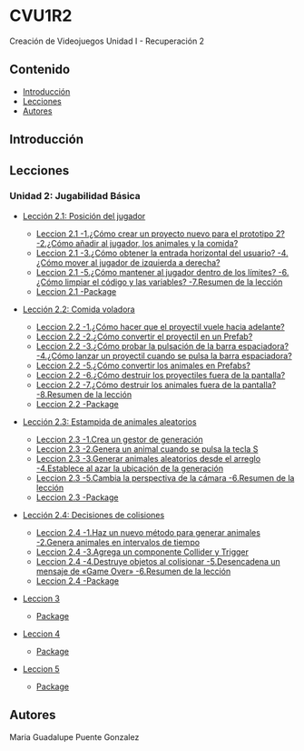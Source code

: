 # CVU1R2
Creación de Videojuegos Unidad I - Recuperación 2 

## Contenido 
- [Introducción](#introducción)
- [Lecciones](#Lecciones)
- [Autores](#autores)


## Introducción


## Lecciones

### Unidad 2: Jugabilidad Básica 

* [Lección 2.1: Posición del jugador](https://learn.unity.com/tutorial/leccion-2-1-posicion-del-jugador?uv=2020.3&courseId=60d0da1bedbc2a18f70e45e4&projectId=60d0e5e5edbc2a27b2d6d877) <br>

   * [Leccion 2.1 -1.¿Cómo crear un proyecto nuevo para el prototipo 2? -2.¿Cómo añadir al jugador, los animales y la comida?](https://drive.google.com/file/d/1cmn8UtwWGGrP_1mcXWLDVxXsc_vj3PM-/view?usp=drive_link)<br> 
    * [Leccion 2.1 -3.¿Cómo obtener la entrada horizontal del usuario? -4.¿Cómo mover al jugador de izquierda a derecha?](https://drive.google.com/file/d/1LNpJGZLgQocAfR27sFs9s6TEme5gUZcX/view?usp=drive_link)<br> 
    * [Leccion 2.1 -5.¿Cómo mantener al jugador dentro de los límites? -6.¿Cómo limpiar el código y las variables? -7.Resumen de la lección](https://drive.google.com/file/d/1wAVn0TvxHbnmOvwuyXdXHcjj5-DlvkFZ/view?usp=drive_link)<br>
    * [Leccion 2.1 -Package](https://github.com/Puenteg/CVU1R2/blob/main/Prototype2-Leccion%202.1.unitypackage)<br> 
     
    
* [Lección 2.2: Comida voladora](https://learn.unity.com/tutorial/leccion-2-2-comida-voladora?uv=2020.3&courseId=60d0da1bedbc2a18f70e45e4&projectId=60d0e5e5edbc2a27b2d6d877) <br> 
    * [Leccion 2.2 -1.¿Cómo hacer que el proyectil vuele hacia adelante?](https://drive.google.com/file/d/1IMstAO_Aoe9KqayPc6r4EpsozErXgsft/view?usp=sharing) <br> 
    * [Leccion 2.2 -2.¿Cómo convertir el proyectil en un Prefab?](https://drive.google.com/file/d/1v6ZWBrgZi84qeCsIohv6SX5YPGBmNNOF/view?usp=sharing) <br> 
    * [Leccion 2.2 -3.¿Cómo probar la pulsación de la barra espaciadora? -4.¿Cómo lanzar un proyectil cuando se pulsa la barra espaciadora?](https://drive.google.com/file/d/1bnPUwkmYPJVg79xVTByNUCJj4hTQpKNq/view?usp=sharing) <br> 
    * [Leccion 2.2 -5.¿Cómo convertir los animales en Prefabs?](https://drive.google.com/file/d/1rx9z32InPQ7s-ERLtGaIu3WoFVTsIeHj/view?usp=sharing) <br> 
    * [Leccion 2.2 -6.¿Cómo destruir los proyectiles fuera de la pantalla?](https://drive.google.com/file/d/11tnmzDOrSggZYmI5OZkGsgRGTZ0pH3S-/view?usp=sharing) <br> 
    * [Leccion 2.2 -7.¿Cómo destruir los animales fuera de la pantalla? -8.Resumen de la lección](https://drive.google.com/file/d/1f92oXavIxh6-VvIE-Yf6RdbwHfrmVGgM/view?usp=sharing) <br>
    * [Leccion 2.2 -Package](https://github.com/Puenteg/CVU1R2/blob/main/Leccion%202.unitypackage) <br> 
 
* [Lección 2.3: Estampida de animales aleatorios](https://learn.unity.com/tutorial/leccion-2-3-estampida-de-animales-aleatorios?uv=2020.3&courseId=60d0da1bedbc2a18f70e45e4&projectId=60d0e5e5edbc2a27b2d6d877) <br> 
    * [Leccion 2.3 -1.Crea un gestor de generación](https://drive.google.com/file/d/1zx8P8wcPaZs99OVB5LmsQGjj-1sMSUYc/view?usp=sharing)  <br>
    * [Leccion 2.3 -2.Genera un animal cuando se pulsa la tecla S](https://drive.google.com/file/d/1FDZU_vWFaoezU16iQjWdGgOdwjJS0MUG/view?usp=sharing)  <br>
    * [Leccion 2.3 -3.Generar animales aleatorios desde el arreglo -4.Establece al azar la ubicación de la generación](https://drive.google.com/file/d/1BdbHyRbbswMK8WbDq07nz2f-FKtXUZ1V/view?usp=sharing)  <br>
    * [Leccion 2.3 -5.Cambia la perspectiva de la cámara -6.Resumen de la lección](https://drive.google.com/file/d/1P4wbI-2j83rdvhalU5ZWFT3bUwzHJW7d/view?usp=sharing)  <br>
    * [Leccion 2.3 -Package](https://github.com/Puenteg/CVU1R2/blob/main/Leccion%202.unitypackage)  <br>

* [Lección 2.4: Decisiones de colisiones](https://learn.unity.com/tutorial/leccion-2-4-decisiones-de-colisiones?uv=2020.3&courseId=60d0da1bedbc2a18f70e45e4&projectId=60d0e5e5edbc2a27b2d6d877) <br> 
    * [Leccion 2.4 -1.Haz un nuevo método para generar animales -2.Genera animales en intervalos de tiempo](https://drive.google.com/file/d/1hrPKJeLcfYCbgwUh15mFhOIVBJqm5CsJ/view?usp=sharing) <br>
    * [Leccion 2.4 -3.Agrega un componente Collider y Trigger](https://drive.google.com/file/d/1EFoI9bkskA6nqfGXDjqGgB-6JufrJFyE/view?usp=sharing) <br>
    * [Leccion 2.4 -4.Destruye objetos al colisionar -5.Desencadena un mensaje de «Game Over» -6.Resumen de la lección](https://drive.google.com/file/d/1N_iZq3rYVsJcUbLRmlZe3M0DniSePGfM/view?usp=sharing)  <br>
  * [Leccion 2.4 -Package](https://github.com/Puenteg/CVU1R2/blob/main/Leccion%202.unitypackage)  <br>

* [Leccion 3]()  <br> 
    * [Package]()

* [Leccion 4]()  <br> 
    * [Package]()

* [Leccion 5]() <br> 
    * [Package]()




## Autores
Maria Guadalupe Puente Gonzalez
